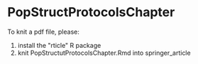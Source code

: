 # PopStructProtocolsChapter

To knit a pdf file, please:
1. install the "rticle" R package
2. knit PopStructutProtocolsChapter.Rmd into springer_article
